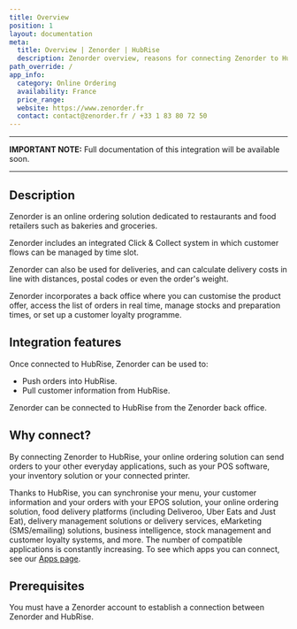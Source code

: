 ```yaml
---
title: Overview
position: 1
layout: documentation
meta:
  title: Overview | Zenorder | HubRise
  description: Zenorder overview, reasons for connecting Zenorder to HubRise and summary of integrated features. Synchronise data between your EPOS, Zenorder and your apps.
path_override: /
app_info:
  category: Online Ordering
  availability: France
  price_range:
  website: https://www.zenorder.fr
  contact: contact@zenorder.fr / +33 1 83 80 72 50
---
```


---

**IMPORTANT NOTE:** Full documentation of this integration will be available soon.

---

## Description

Zenorder is an online ordering solution dedicated to restaurants and food retailers such as bakeries and groceries.

Zenorder includes an integrated Click & Collect system in which customer flows can be managed by time slot.

Zenorder can also be used for deliveries, and can calculate delivery costs in line with distances, postal codes or even the order's weight.

Zenorder incorporates a back office where you can customise the product offer, access the list of orders in real time, manage stocks and preparation times, or set up a customer loyalty programme.

## Integration features

Once connected to HubRise, Zenorder can be used to:

- Push orders into HubRise.
- Pull customer information from HubRise.

Zenorder can be connected to HubRise from the Zenorder back office.

## Why connect?

By connecting Zenorder to HubRise, your online ordering solution can send orders to your other everyday applications, such as your POS software, your inventory solution or your connected printer.

Thanks to HubRise, you can synchronise your menu, your customer information and your orders with your EPOS solution, your online ordering solution, food delivery platforms (including Deliveroo, Uber Eats and Just Eat), delivery management solutions or delivery services, eMarketing (SMS/emailing) solutions, business intelligence, stock management and customer loyalty systems, and more. The number of compatible applications is constantly increasing. To see which apps you can connect, see our [Apps page](/apps).

## Prerequisites

You must have a Zenorder account to establish a connection between Zenorder and HubRise.
